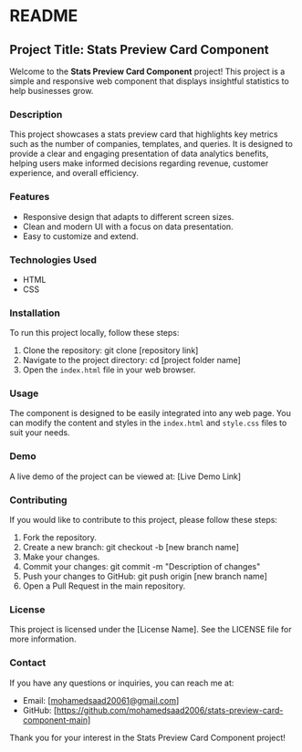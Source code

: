 # README

## Project Title: Stats Preview Card Component

Welcome to the **Stats Preview Card Component** project! This project is a simple and responsive web component that displays insightful statistics to help businesses grow.

### Description

This project showcases a stats preview card that highlights key metrics such as the number of companies, templates, and queries. It is designed to provide a clear and engaging presentation of data analytics benefits, helping users make informed decisions regarding revenue, customer experience, and overall efficiency.

### Features

- Responsive design that adapts to different screen sizes.
- Clean and modern UI with a focus on data presentation.
- Easy to customize and extend.

### Technologies Used

- HTML
- CSS

### Installation

To run this project locally, follow these steps:

1. Clone the repository:
git clone [repository link]
2. Navigate to the project directory:
cd [project folder name]
3. Open the  `index.html`  file in your web browser.

### Usage

The component is designed to be easily integrated into any web page. You can modify the content and styles in the  `index.html`  and  `style.css`  files to suit your needs.

### Demo

A live demo of the project can be viewed at: [Live Demo Link]

### Contributing

If you would like to contribute to this project, please follow these steps:

1. Fork the repository.
2. Create a new branch:
git checkout -b [new branch name]
3. Make your changes.
4. Commit your changes:
git commit -m "Description of changes"
5. Push your changes to GitHub:
git push origin [new branch name]
6. Open a Pull Request in the main repository.

### License

This project is licensed under the [License Name]. See the LICENSE file for more information.

### Contact

If you have any questions or inquiries, you can reach me at:

- Email: [mohamedsaad20061@gmail.com]
- GitHub: [https://github.com/mohamedsaad2006/stats-preview-card-component-main]

Thank you for your interest in the Stats Preview Card Component project!
